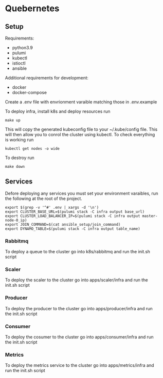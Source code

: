 # Quebernetes

## Setup

Requirements:

- python3.9
- pulumi
- kubectl
- istioctl
- ansible

Additional requirements for development:

- docker
- docker-compose

Create a .env file with envrionment varaible matching those in .env.example

To deploy infra, install k8s and deploy resources run

```
make up
```

This will copy the generated kubeconfig file to your ~/.kube/config file. This will then allow you to conrol the cluster using kubectl. To check everything is working run

```
kubectl get nodes -o wide
```

To destroy run

```
make down
```

## Services

Defore deploying any services you must set your environment varaibles, run the following at the root of the project.

```
export $(grep -v '^#' .env | xargs -d '\n')
export CLUSTER_BASE_URL=$(pulumi stack -C infra output base_url)
export CLUSTER_LOAD_BALANCER_IP=$(pulumi stack -C infra output master-node-0_ip)
export JOIN_COMMAND=$(cat ansible_setup/join_command)
export DYNAMO_TABLE=$(pulumi stack -C infra output table_name)
```

### Rabbitmq

To deploy a queue to the cluster go into k8s/rabbitmq and run the init.sh script

### Scaler 

To deploy the scaler to the cluster go into apps/scaler/infra and run the init.sh script

### Producer

To deploy the producer to the cluster go into apps/producer/infra and run the init.sh script

### Consumer 

To deploy the cosumer to the cluster go into apps/consumer/infra and run the init.sh script

### Metrics 

To deploy the metrics service to the cluster go into apps/metrics/infra and run the init.sh script
